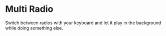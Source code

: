 # Multi Radio

Switch between radios with your keyboard and let it play in the background while doing something else.
